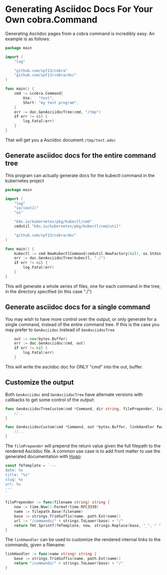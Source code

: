 # Generating Asciidoc Docs For Your Own cobra.Command

Generating Asciidoc pages from a cobra command is incredibly easy. An example is as follows:

```go
package main

import (
	"log"

	"github.com/spf13/cobra"
	"github.com/spf13/cobra/doc"
)

func main() {
	cmd := &cobra.Command{
		Use:   "test",
		Short: "my test program",
	}
	err := doc.GenAsciidocTree(cmd, "/tmp")
	if err != nil {
		log.Fatal(err)
	}
}
```

That will get you a Asciidoc document `/tmp/test.adoc`

## Generate asciidoc docs for the entire command tree

This program can actually generate docs for the kubectl command in the kubernetes project

```go
package main

import (
	"log"
	"io/ioutil"
	"os"

	"k8s.io/kubernetes/pkg/kubectl/cmd"
	cmdutil "k8s.io/kubernetes/pkg/kubectl/cmd/util"

	"github.com/spf13/cobra/doc"
)

func main() {
	kubectl := cmd.NewKubectlCommand(cmdutil.NewFactory(nil), os.Stdin, ioutil.Discard, ioutil.Discard)
	err := doc.GenAsciidocTree(kubectl, "./")
	if err != nil {
		log.Fatal(err)
	}
}
```

This will generate a whole series of files, one for each command in the tree, in the directory specified (in this case "./")

## Generate asciidoc docs for a single command

You may wish to have more control over the output, or only generate for a single command, instead of the entire command tree. If this is the case you may prefer to `GenAsciidoc` instead of `GenAsciidocTree`

```go
	out := new(bytes.Buffer)
	err := doc.GenAsciidoc(cmd, out)
	if err != nil {
		log.Fatal(err)
	}
```

This will write the asciidoc doc for ONLY "cmd" into the out, buffer.

## Customize the output

Both `GenAsciidoc` and `GenAsciidocTree` have alternate versions with callbacks to get some control of the output:

```go
func GenAsciidocTreeCustom(cmd *Command, dir string, filePrepender, linkHandler func(string) string) error {
	//...
}
```

```go
func GenAsciidocCustom(cmd *Command, out *bytes.Buffer, linkHandler func(string) string) error {
	//...
}
```

The `filePrepender` will prepend the return value given the full filepath to the rendered Asciidoc file. A common use case is to add front matter to use the generated documentation with [Hugo](https://gohugo.io/):

```go
const fmTemplate = `---
date: %s
title: "%s"
slug: %s
url: %s
---
`

filePrepender := func(filename string) string {
	now := time.Now().Format(time.RFC3339)
	name := filepath.Base(filename)
	base := strings.TrimSuffix(name, path.Ext(name))
	url := "/commands/" + strings.ToLower(base) + "/"
	return fmt.Sprintf(fmTemplate, now, strings.Replace(base, "_", " ", -1), base, url)
}
```

The `linkHandler` can be used to customize the rendered internal links to the commands, given a filename:

```go
linkHandler := func(name string) string {
	base := strings.TrimSuffix(name, path.Ext(name))
	return "/commands/" + strings.ToLower(base) + "/"
}
```
